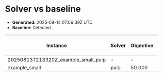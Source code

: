 # Solver vs baseline

- **Generated:** 2025-08-14 07:06:39Z UTC
- **Baseline:** Detected

| Instance | Solver | Objective | Runtime (s) | Status | Selected | TotalWeight | Baseline Objective | Baseline Runtime (s) | ΔObj vs Base | ΔTime vs Base | Source |
| --- | --- | --- | --- | --- | --- | --- | --- | --- | --- | --- | --- |
| 20250813T213320Z_example_small_pulp | - | - | - | - | - | - | - | - | - | - | results/baseline_runs/20250813T213320Z_example_small_pulp.json |
| example_small | pulp | 50.000 | 0.020 | Optimal | 4 | 50 | - | - | - | - | results/solver_runs/example_small_solver.json |